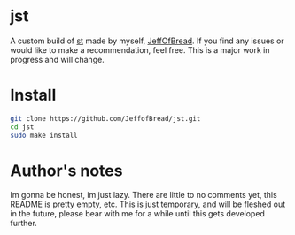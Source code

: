 # jst

A custom build of [st](https://st.suckless.org/) made by myself, [JeffOfBread](https://github.com/JeffofBread). If you find any issues or would like to make a recommendation, feel free. This is a major work in progress and will change.

# Install

```bash
git clone https://github.com/JeffofBread/jst.git
cd jst
sudo make install
```

# Author's notes

Im gonna be honest, im just lazy. There are little to no comments yet, this README is pretty empty, etc. This is just temporary, and will be fleshed out in the future, please bear with me for a while until this gets developed further. 